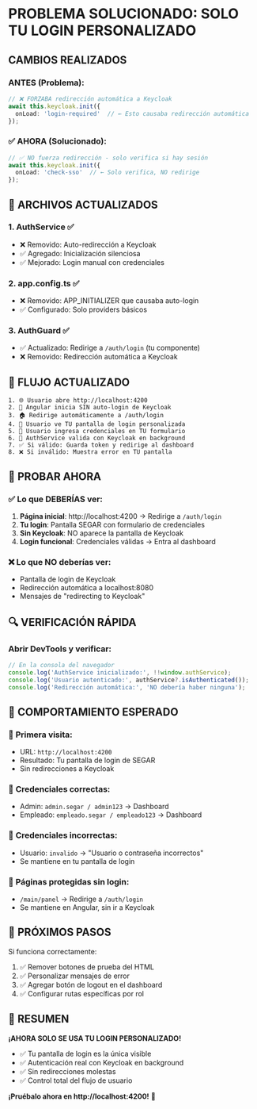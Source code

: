 # PROBLEMA SOLUCIONADO: SOLO TU LOGIN PERSONALIZADO

## CAMBIOS REALIZADOS

### ANTES (Problema):
```typescript
// ❌ FORZABA redirección automática a Keycloak
await this.keycloak.init({
  onLoad: 'login-required'  // ← Esto causaba redirección automática
});
```

### ✅ **AHORA (Solucionado):**
```typescript
// ✅ NO fuerza redirección - solo verifica si hay sesión
await this.keycloak.init({
  onLoad: 'check-sso'  // ← Solo verifica, NO redirige
});
```

## 🔧 **ARCHIVOS ACTUALIZADOS**

### 1. **AuthService** ✅
- ❌ Removido: Auto-redirección a Keycloak
- ✅ Agregado: Inicialización silenciosa
- ✅ Mejorado: Login manual con credenciales

### 2. **app.config.ts** ✅
- ❌ Removido: APP_INITIALIZER que causaba auto-login
- ✅ Configurado: Solo providers básicos

### 3. **AuthGuard** ✅
- ✅ Actualizado: Redirige a `/auth/login` (tu componente)
- ❌ Removido: Redirección automática a Keycloak

## 🎯 **FLUJO ACTUALIZADO**

```
1. 🌐 Usuario abre http://localhost:4200
2. 🔄 Angular inicia SIN auto-login de Keycloak
3. 🏠 Redirige automáticamente a /auth/login
4. 👀 Usuario ve TU pantalla de login personalizada
5. 👤 Usuario ingresa credenciales en TU formulario
6. 🔐 AuthService valida con Keycloak en background
7. ✅ Si válido: Guarda token y redirige al dashboard
8. ❌ Si inválido: Muestra error en TU pantalla
```

## 🧪 **PROBAR AHORA**

### ✅ **Lo que DEBERÍAS ver:**
1. **Página inicial**: http://localhost:4200 → Redirige a `/auth/login`
2. **Tu login**: Pantalla SEGAR con formulario de credenciales
3. **Sin Keycloak**: NO aparece la pantalla de Keycloak
4. **Login funcional**: Credenciales válidas → Entra al dashboard

### ❌ **Lo que NO deberías ver:**
- Pantalla de login de Keycloak
- Redirección automática a localhost:8080
- Mensajes de "redirecting to Keycloak"

## 🔍 **VERIFICACIÓN RÁPIDA**

### Abrir DevTools y verificar:
```javascript
// En la consola del navegador
console.log('AuthService inicializado:', !!window.authService);
console.log('Usuario autenticado:', authService?.isAuthenticated());
console.log('Redirección automática:', 'NO debería haber ninguna');
```

## 📱 **COMPORTAMIENTO ESPERADO**

### 🔸 **Primera visita:**
- URL: `http://localhost:4200` 
- Resultado: Tu pantalla de login de SEGAR
- Sin redirecciones a Keycloak

### 🔸 **Credenciales correctas:**
- Admin: `admin.segar / admin123` → Dashboard
- Empleado: `empleado.segar / empleado123` → Dashboard

### 🔸 **Credenciales incorrectas:**
- Usuario: `invalido` → "Usuario o contraseña incorrectos"
- Se mantiene en tu pantalla de login

### 🔸 **Páginas protegidas sin login:**
- `/main/panel` → Redirige a `/auth/login`
- Se mantiene en Angular, sin ir a Keycloak

## 🚀 **PRÓXIMOS PASOS**

Si funciona correctamente:
1. ✅ Remover botones de prueba del HTML
2. ✅ Personalizar mensajes de error
3. ✅ Agregar botón de logout en el dashboard
4. ✅ Configurar rutas específicas por rol

## 🎉 **RESUMEN**

**¡AHORA SOLO SE USA TU LOGIN PERSONALIZADO!**

- ✅ Tu pantalla de login es la única visible
- ✅ Autenticación real con Keycloak en background  
- ✅ Sin redirecciones molestas
- ✅ Control total del flujo de usuario

**¡Pruébalo ahora en http://localhost:4200!** 🚀